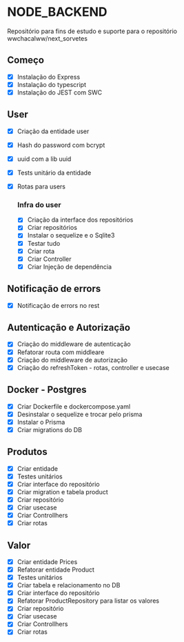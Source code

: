 # NODE_BACKEND

Repositório para fins de estudo e suporte para o repositório wwchacalww/next_sorvetes

## Começo
- [X] Instalação do Express
- [X] Instalação do typescript
- [X] Instalação do JEST com SWC
  
## User
- [X] Criação da entidade user
- [x] Hash do password com bcrypt
- [X] uuid com a lib uuid
- [X] Tests unitário da entidade
- [X] Rotas para users

  ### Infra do user
  - [X] Criação da interface dos repositórios
  - [X] Criar repositórios
  - [X] Instalar o sequelize e o Sqlite3
  - [X] Testar tudo
  - [X] Criar rota
  - [X] Criar Controller
  - [X] Criar Injeção de dependência
  
## Notificação de errors
  - [X] Notificação de errors no rest

## Autenticação e Autorização
- [X] Criação do middleware de autenticação
- [X] Refatorar routa com middleare
- [X] Criação do middleware de autorização
- [X] Criação do refreshToken - rotas, controller e usecase

## Docker - Postgres
- [X] Criar Dockerfile e dockercompose.yaml
- [X] Desinstalar o sequelize e trocar pelo prisma
- [X] Instalar o Prisma
- [X] Criar migrations do DB

## Produtos
- [X] Criar entidade
- [X] Testes unitários
- [X] Criar interface do repositório
- [X] Criar migration e tabela product
- [X] Criar repositório
- [X] Criar usecase
- [X] Criar Controllhers
- [X] Criar rotas

## Valor
- [X] Criar entidade Prices
- [X] Refatorar entidade Product
- [X] Testes unitários
- [X] Criar tabela e relacionamento no DB
- [X] Criar interface do repositório
- [X] Refatorar ProductRepository para listar os valores
- [X] Criar repositório
- [X] Criar usecase
- [X] Criar Controllhers
- [X] Criar rotas
